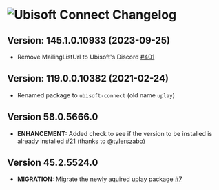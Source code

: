 # ![Ubisoft Connect Changelog](https://img.shields.io/badge/ubisoft-connect-Package%20Changelog-blue.svg?style=for-the-badge)

## Version: 145.1.0.10933 (2023-09-25)

- Remove MailingListUrl to Ubisoft's Discord [#401](https://github.com/AdmiringWorm/chocolatey-packages/pull/401)

## Version: 119.0.0.10382 (2021-02-24)

- Renamed package to `ubisoft-connect` (old name `uplay`)

## Version 58.0.5666.0

- **ENHANCEMENT:** Added check to see if the version to be installed is already installed [#21](https://github.com/AdmiringWorm/chocolatey-packages/pull/21) (thanks to [@tylerszabo](https://github.com/tylerszabo))

## Version 45.2.5524.0

- **MIGRATION:** Migrate the newly aquired uplay package [#7](https://github.com/AdmiringWorm/chocolatey-packages/issues/7)
